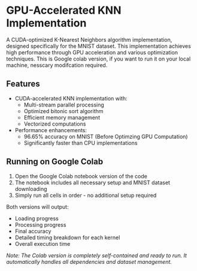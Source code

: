 # GPU-Accelerated KNN Implementation

A CUDA-optimized K-Nearest Neighbors algorithm implementation, designed specifically for the MNIST dataset. This implementation achieves high performance through GPU acceleration and various optimization techniques. This is Google colab version, if you want to run it on your local machine, nesscary modifcation required.

## Features

- CUDA-accelerated KNN implementation with:
  - Multi-stream parallel processing
  - Optimized bitonic sort algorithm
  - Efficient memory management
  - Vectorized computations
- Performance enhancements:
  - 96.65% accuracy on MNIST (Before Optimzing GPU Computation)
  - Significantly faster than CPU implementations

## Running on Google Colab

1. Open the Google Colab notebook version of the code
2. The notebook includes all necessary setup and MNIST dataset downloading
3. Simply run all cells in order - no additional setup required

Both versions will output:

- Loading progress
- Processing progress
- Final accuracy
- Detailed timing breakdown for each kernel
- Overall execution time

_Note: The Colab version is completely self-contained and ready to run. It automatically handles all dependencies and dataset management._
